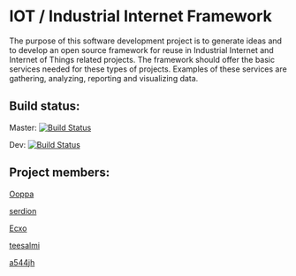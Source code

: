# IOT / Industrial Internet Framework

The purpose of this software development project is to generate ideas and to develop an open source framework for reuse in Industrial Internet and Internet of Things related projects. The framework should offer the basic services needed for these types of projects. Examples of these services are gathering, analyzing, reporting and visualizing data.

## Build status:

Master: [![Build Status](https://travis-ci.org/Ooppa/iot-industrial-internet.svg)](https://travis-ci.org/Ooppa/iot-industrial-internet)

Dev: [![Build Status](https://travis-ci.org/Ooppa/iot-industrial-internet.svg?branch=dev)](https://travis-ci.org/Ooppa/iot-industrial-internet)

## Project members:

[Ooppa](https://github.com/Ooppa)

[serdion](https://github.com/serdion)

[Ecxo](https://github.com/Ecxo)

[teesalmi](https://github.com/teesalmi)

[a544jh](https://github.com/a544jh)

